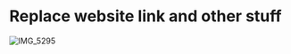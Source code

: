 # Replace website link and other stuff
![IMG_5295](https://github.com/user-attachments/assets/a1de74ea-f8de-4ddb-86c8-e0702dcd55c8)
